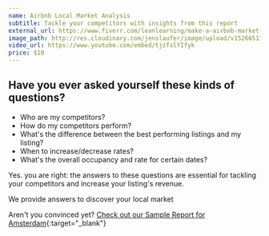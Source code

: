 ```yaml
---
name: Airbnb Local Market Analysis
subtitle: Tackle your competitors with insights from this report
external_url: https://www.fiverr.com/leanlearning/make-a-airbnb-market-analysis-for-you
image_path: http://res.cloudinary.com/jenslaufer/image/upload/v1526651162/report4.png
video_url: https://www.youtube.com/embed/tjzTslYIfyk
price: $10
---
```


<!--
   - Heading
   - Show the problem
   - Show the solution and place your product
   - Proof you can do/ (Demo, What users say, Free Trial)
   - Call to action


 Benefits over Features



Persona:
   - Airbnb Host who is unhappy with his revenue
   - Property investors

Features:

   - Seasonality Calendar
   - top 50 listings occupancy
   - top 50 listings revenue/revpar
   - 15 nearest listings
   - metrics
   - interactive map with all listings with all metrics



What problems?
   
   - What's performance of my listing against other listings?
   - Who are my competitors?
   - How to increase income?

-->



## Have you ever asked yourself these kinds of questions?

  - Who are my competitors?
  - How do my competitors perform?
  - What's the difference between the best performing listings and my listing?
  - When to increase/decrease rates?
  - What's the overall occupancy and rate for certain dates?


Yes. you are right: the answers to these questions are essential for tackling your competitors and increase your listing's revenue.


We provide answers to discover your local market






Aren't you convinced yet?
[Check out our Sample Report for Amsterdam](https://s3.eu-central-1.amazonaws.com/bnbreports-47783ggffhed/sample_airbnb_local_market_analysis_amsterdam.html){:target="_blank"}
